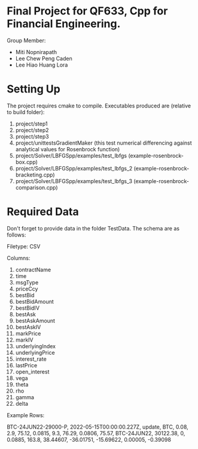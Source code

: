 # Final Project for QF633, Cpp for Financial Engineering.

Group Member:

- Miti Nopnirapath
- Lee Chew Peng Caden
- Lee Hiao Huang Lora

# Setting Up

The project requires cmake to compile. 
Executables produced are (relative to build folder):

1. project/step1
2. project/step2
3. project/step3
4. project/unittestsGradientMaker (this test numerical differencing against analytical values for Rosenbrock function)
5. project/Solver/LBFGSpp/examples/test_lbfgs (example-rosenbrock-box.cpp)
6. project/Solver/LBFGSpp/examples/test_lbfgs_2 (example-rosenbrock-bracketing.cpp)
7. project/Solver/LBFGSpp/examples/test_lbfgs_3 (example-rosenbrock-comparison.cpp)

# Required Data

Don't forget to provide data in the folder TestData. The schema are as follows:

Filetype: CSV

Columns: 
1. contractName
2. time
3. msgType
4. priceCcy
5. bestBid
6. bestBidAmount
7. bestBidIV
8. bestAsk
9. bestAskAmount
10. bestAskIV
11. markPrice
12. markIV
13. underlyingIndex
14. underlyingPrice
15. interest_rate
16. lastPrice
17. open_interest
18. vega
19. theta
20. rho
21. gamma
22. delta

Example Rows:

BTC-24JUN22-29000-P, 2022-05-15T00:00:00.227Z, update, BTC, 0.08, 2.9, 75.12, 0.0815, 9.3, 76.29, 0.0806, 75.57, BTC-24JUN22, 30122.38, 0, 0.0885, 163.8, 38.44607, -36.01751, -15.69622, 0.00005, -0.39098
